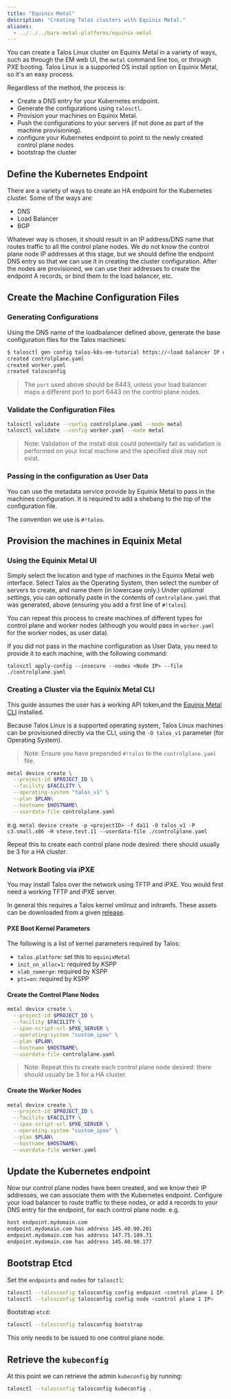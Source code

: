 ```yaml
---
title: "Equinix Metal"
description: "Creating Talos clusters with Equinix Metal."
aliases: 
  - ../../../bare-metal-platforms/equinix-metal
---
```


You can create a Talos Linux cluster on Equinix Metal in a variety of ways, such as through the EM web UI, the `metal` command line too, or through PXE booting.
Talos Linux is a supported OS install option on Equinix Metal, so it's an easy process.

Regardless of the method, the process is:

* Create a DNS entry for your Kubernetes endpoint.
* Generate the configurations using `talosctl`.
* Provision your machines on Equinix Metal.
* Push the configurations to your servers (if not done as part of the machine provisioning).
* configure your Kubernetes endpoint to point to the newly created control plane nodes
* bootstrap the cluster

## Define the Kubernetes Endpoint

There are a variety of ways to create an HA endpoint for the Kubernetes cluster.
Some of the ways are:

* DNS
* Load Balancer
* BGP

Whatever way is chosen, it should result in an IP address/DNS name that routes traffic to all the control plane nodes.
We do not know the control plane node IP addresses at this stage, but we should define the endpoint DNS entry so that we can use it in creating the cluster configuration.
After the nodes are provisioned, we can use their addresses to create the endpoint A records, or bind them to the load balancer, etc.

## Create the Machine Configuration Files

### Generating Configurations

Using the DNS name of the loadbalancer defined above, generate the base configuration files for the Talos machines:

```bash
$ talosctl gen config talos-k8s-em-tutorial https://<load balancer IP or DNS>:<port>
created controlplane.yaml
created worker.yaml
created talosconfig
```

> The `port` used above should be 6443, unless your load balancer maps a different port to port 6443 on the control plane nodes.

### Validate the Configuration Files

```bash
talosctl validate --config controlplane.yaml --mode metal
talosctl validate --config worker.yaml --mode metal
```

> Note: Validation of the install disk could potentially fail as validation
> is performed on your local machine and the specified disk may not exist.

### Passing in the configuration as User Data

You can use the metadata service provide by Equinix Metal to pass in the machines configuration.
It is required to add a shebang to the top of the configuration file.
<!-- textlint-disable one-sentence-per-line -->
The convention we use is `#!talos`.
<!-- textlint-enable one-sentence-per-line -->

## Provision the machines in Equinix Metal

### Using the Equinix Metal UI

Simply select the location and type of machines in the Equinix Metal web interface.
Select Talos as the Operating System, then select the number of servers to create, and name them (in lowercase only.)
Under *optional settings*, you can optionally paste in the contents of `controlplane.yaml` that was generated, above (ensuring you add a first line of `#!talos`).

You can repeat this process to create machines of different types for control plane and worker nodes (although you would pass in `worker.yaml` for the worker nodes, as user data).

If you did not pass in the machine configuration as User Data, you need to provide it to each machine, with the following command:

`talosctl apply-config --insecure --nodes <Node IP> --file ./controlplane.yaml`

### Creating a Cluster via the Equinix Metal CLI

This guide assumes the user has a working API token,and the [Equinix Metal CLI](https://github.com/equinix/metal-cli/) installed.

Because Talos Linux is a supported operating system, Talos Linux machines can be provisioned directly via the CLI, using the `-O talos_v1` parameter (for Operating System).

<!-- textlint-disable one-sentence-per-line -->
> Note: Ensure you have prepended `#!talos` to the `controlplane.yaml` file.
<!-- textlint-enable one-sentence-per-line -->

```bash
metal device create \
  --project-id $PROJECT_ID \
  --facility $FACILITY \
  --operating-system "talos_v1" \
  --plan $PLAN\
  --hostname $HOSTNAME\
  --userdata-file controlplane.yaml
```

e.g. `metal device create -p <projectID> -f da11 -O talos_v1 -P c3.small.x86 -H steve.test.11 --userdata-file ./controlplane.yaml`

Repeat this to create each control plane node desired: there should usually be 3 for a HA cluster.

### Network Booting via iPXE

You may install Talos over the network using TFTP and iPXE.
You would first need a working TFTP and iPXE server.

In general this requires a Talos kernel vmlinuz and initramfs.
These assets can be downloaded from a given [release](https://github.com/siderolabs/talos/releases).

#### PXE Boot Kernel Parameters

The following is a list of kernel parameters required by Talos:

* `talos.platform`: set this to `equinixMetal`
* `init_on_alloc=1`: required by KSPP
* `slab_nomerge`: required by KSPP
* `pti=on`: required by KSPP

#### Create the Control Plane Nodes

```bash
metal device create \
  --project-id $PROJECT_ID \
  --facility $FACILITY \
  --ipxe-script-url $PXE_SERVER \
  --operating-system "custom_ipxe" \
  --plan $PLAN\
  --hostname $HOSTNAME\
  --userdata-file controlplane.yaml
```

> Note: Repeat this to create each control plane node desired: there should usually be 3 for a HA cluster.

#### Create the Worker Nodes

```bash
metal device create \
  --project-id $PROJECT_ID \
  --facility $FACILITY \
  --ipxe-script-url $PXE_SERVER \
  --operating-system "custom_ipxe" \
  --plan $PLAN\
  --hostname $HOSTNAME\
  --userdata-file worker.yaml
```

## Update the Kubernetes endpoint

Now our control plane nodes have been created, and we know their IP addresses, we can associate them with the Kubernetes endpoint.
Configure your load balancer to route traffic to these nodes, or add `A` records to your DNS entry for the endpoint, for each control plane node.
e.g.

```bash
host endpoint.mydomain.com
endpoint.mydomain.com has address 145.40.90.201
endpoint.mydomain.com has address 147.75.109.71
endpoint.mydomain.com has address 145.40.90.177
```

## Bootstrap Etcd

Set the `endpoints` and `nodes` for `talosctl`:

```bash
talosctl --talosconfig talosconfig config endpoint <control plane 1 IP>
talosctl --talosconfig talosconfig config node <control plane 1 IP>
```

Bootstrap `etcd`:

```bash
talosctl --talosconfig talosconfig bootstrap
```

This only needs to be issued to one control plane node.

## Retrieve the `kubeconfig`

At this point we can retrieve the admin `kubeconfig` by running:

```bash
talosctl --talosconfig talosconfig kubeconfig .
```
